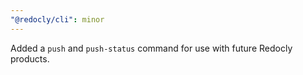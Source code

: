 ```yaml
---
"@redocly/cli": minor
---
```


Added a `push` and `push-status` command for use with future Redocly products.
